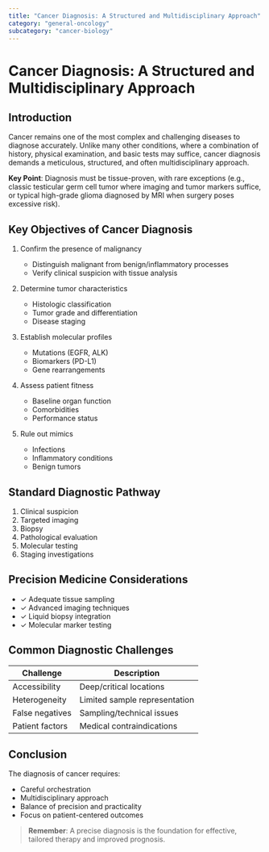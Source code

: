 ```yaml
---
title: "Cancer Diagnosis: A Structured and Multidisciplinary Approach"
category: "general-oncology"
subcategory: "cancer-biology"
---
```


# Cancer Diagnosis: A Structured and Multidisciplinary Approach

## Introduction  
Cancer remains one of the most complex and challenging diseases to diagnose accurately. Unlike many other conditions, where a combination of history, physical examination, and basic tests may suffice, cancer diagnosis demands a meticulous, structured, and often multidisciplinary approach.

**Key Point**: Diagnosis must be tissue-proven, with rare exceptions (e.g., classic testicular germ cell tumor where imaging and tumor markers suffice, or typical high-grade glioma diagnosed by MRI when surgery poses excessive risk).

## Key Objectives of Cancer Diagnosis  

1. Confirm the presence of malignancy
   * Distinguish malignant from benign/inflammatory processes
   * Verify clinical suspicion with tissue analysis

2. Determine tumor characteristics
   * Histologic classification
   * Tumor grade and differentiation
   * Disease staging

3. Establish molecular profiles
   * Mutations (EGFR, ALK)
   * Biomarkers (PD-L1)
   * Gene rearrangements

4. Assess patient fitness
   - Baseline organ function
   - Comorbidities
   - Performance status

5. Rule out mimics
   - Infections
   - Inflammatory conditions
   - Benign tumors

## Standard Diagnostic Pathway

1. Clinical suspicion
2. Targeted imaging
3. Biopsy
4. Pathological evaluation
5. Molecular testing
6. Staging investigations

## Precision Medicine Considerations

- ✓ Adequate tissue sampling
- ✓ Advanced imaging techniques
- ✓ Liquid biopsy integration
- ✓ Molecular marker testing

## Common Diagnostic Challenges

| Challenge | Description |
|-----------|-------------|
| Accessibility | Deep/critical locations |
| Heterogeneity | Limited sample representation |
| False negatives | Sampling/technical issues |
| Patient factors | Medical contraindications |

## Conclusion

The diagnosis of cancer requires:
- Careful orchestration
- Multidisciplinary approach
- Balance of precision and practicality
- Focus on patient-centered outcomes

> **Remember**: A precise diagnosis is the foundation for effective, tailored therapy and improved prognosis.